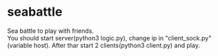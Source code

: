 # seabattle
Sea battle to play with friends.  
You should start server(python3 logic.py), change ip in "client_sock.py" (variable host). After thar start 2 clients(python3 client.py) and play. 
